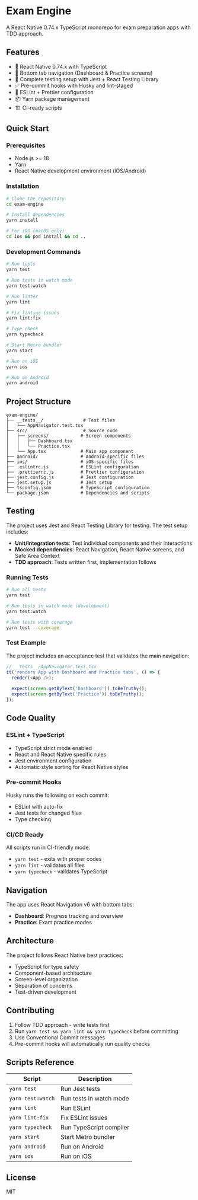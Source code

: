 # Exam Engine

A React Native 0.74.x TypeScript monorepo for exam preparation apps with TDD approach.

## Features

- 🚀 React Native 0.74.x with TypeScript
- 📱 Bottom tab navigation (Dashboard & Practice screens)
- 🧪 Complete testing setup with Jest + React Testing Library
- ✅ Pre-commit hooks with Husky and lint-staged
- 🔧 ESLint + Prettier configuration
- 📦 Yarn package management
- 🏗️ CI-ready scripts

## Quick Start

### Prerequisites

- Node.js >= 18
- Yarn
- React Native development environment (iOS/Android)

### Installation

```bash
# Clone the repository
cd exam-engine

# Install dependencies
yarn install

# For iOS (macOS only)
cd ios && pod install && cd ..
```

### Development Commands

```bash
# Run tests
yarn test

# Run tests in watch mode
yarn test:watch

# Run linter
yarn lint

# Fix linting issues
yarn lint:fix

# Type check
yarn typecheck

# Start Metro bundler
yarn start

# Run on iOS
yarn ios

# Run on Android
yarn android
```

## Project Structure

```
exam-engine/
├── __tests__/               # Test files
│   └── AppNavigator.test.tsx
├── src/                     # Source code
│   ├── screens/            # Screen components
│   │   ├── Dashboard.tsx   
│   │   └── Practice.tsx    
│   └── App.tsx             # Main app component
├── android/                # Android-specific files
├── ios/                    # iOS-specific files
├── .eslintrc.js            # ESLint configuration
├── .prettierrc.js          # Prettier configuration
├── jest.config.js          # Jest configuration
├── jest.setup.js           # Jest setup
├── tsconfig.json           # TypeScript configuration
└── package.json            # Dependencies and scripts
```

## Testing

The project uses Jest and React Testing Library for testing. The test setup includes:

- **Unit/Integration tests**: Test individual components and their interactions
- **Mocked dependencies**: React Navigation, React Native screens, and Safe Area Context
- **TDD approach**: Tests written first, implementation follows

### Running Tests

```bash
# Run all tests
yarn test

# Run tests in watch mode (development)
yarn test:watch

# Run tests with coverage
yarn test --coverage
```

### Test Example

The project includes an acceptance test that validates the main navigation:

```typescript
// __tests__/AppNavigator.test.tsx
it('renders App with Dashboard and Practice tabs', () => {
  render(<App />);
  
  expect(screen.getByText('Dashboard')).toBeTruthy();
  expect(screen.getByText('Practice')).toBeTruthy();
});
```

## Code Quality

### ESLint + TypeScript

- TypeScript strict mode enabled
- React and React Native specific rules
- Jest environment configuration
- Automatic style sorting for React Native styles

### Pre-commit Hooks

Husky runs the following on each commit:
- ESLint with auto-fix
- Jest tests for changed files
- Type checking

### CI/CD Ready

All scripts run in CI-friendly mode:
- `yarn test` - exits with proper codes
- `yarn lint` - validates all files
- `yarn typecheck` - validates TypeScript

## Navigation

The app uses React Navigation v6 with bottom tabs:

- **Dashboard**: Progress tracking and overview
- **Practice**: Exam practice modes

## Architecture

The project follows React Native best practices:

- TypeScript for type safety
- Component-based architecture
- Screen-level organization
- Separation of concerns
- Test-driven development

## Contributing

1. Follow TDD approach - write tests first
2. Run `yarn test && yarn lint && yarn typecheck` before committing
3. Use Conventional Commit messages
4. Pre-commit hooks will automatically run quality checks

## Scripts Reference

| Script | Description |
|--------|-------------|
| `yarn test` | Run Jest tests |
| `yarn test:watch` | Run tests in watch mode |
| `yarn lint` | Run ESLint |
| `yarn lint:fix` | Fix ESLint issues |
| `yarn typecheck` | Run TypeScript compiler |
| `yarn start` | Start Metro bundler |
| `yarn android` | Run on Android |
| `yarn ios` | Run on iOS |

## License

MIT